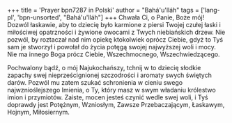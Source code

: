 +++
title = 'Prayer bpn7287 in Polski'
author = "Bahá'u'lláh"
tags = ['lang-pl', 'bpn-unsorted', "Bahá'u'lláh"]
+++
Chwała Ci, o Panie, Boże mój! Dozwól łaskawie, aby to dziecię było karmione z piersi Twojej czułej łaski i miłościwej opatrzności i żywione owocami z Twych niebiańskich drzew. Nie pozwól, by roztaczał nad nim opiekę ktokolwiek oprócz Ciebie, gdyż to Tyś sam je stworzył i powołał do życia potęgą swojej najwyższej woli i mocy. Nie ma innego Boga prócz Ciebie, Wszechmocnego, Wszechwiedzącego.
   
Pochwalony bądź, o mój Najukochańszy, tchnij w to dziecię słodkie zapachy swej nieprześcignionej szczodrości i aromaty swych świętych darów. Pozwól mu zatem szukać schronienia w cieniu swego najwznioślejszego Imienia, o Ty, który masz w swym władaniu królestwo imion i przymiotów. Zaiste, mocen jesteś czynić wedle swej woli, i Tyś doprawdy jest Potężnym, Wzniosłym, Zawsze Przebaczającym, Łaskawym, Hojnym, Miłosiernym.

